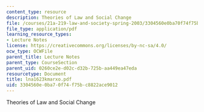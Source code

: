 ```yaml
---
content_type: resource
description: Theories of Law and Social Change
file: /courses/21a-219-law-and-society-spring-2003/3304560e0ba70f74f75bc8822ace9012_lna1623kmarxo.pdf
file_type: application/pdf
learning_resource_types:
- Lecture Notes
license: https://creativecommons.org/licenses/by-nc-sa/4.0/
ocw_type: OCWFile
parent_title: Lecture Notes
parent_type: CourseSection
parent_uid: 0260ce2e-d02c-d32b-725b-aa449ea47eda
resourcetype: Document
title: lna1623kmarxo.pdf
uid: 3304560e-0ba7-0f74-f75b-c8822ace9012
---
```

Theories of Law and Social Change